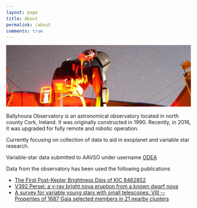 ```yaml
---
layout: page
title: About
permalink: /about
comments: true
---
```


![night](/images/observatory-at-night.jpeg)

Ballyhoura Observatory is an astronomical observatory located in north county Cork, Ireland. It was originally constructed in 1990. Recently, in 2016, it was upgraded for fully remote and robotic operation. 

Currently focusing on collection of data to aid in exoplanet and variable star research.

Variable-star data submitted to AAVSO under username [ODEA](https://aavso.org/apps/webobs/results/?obscode=ODEA&num_results=25&obs_types=all)

Data from the observatory has been used the following publications

* [The First Post-Kepler Brightness Dips of KIC 8462852](https://arxiv.org/abs/1801.00732)
* [V392 Persei: a γ-ray bright nova eruption from a known dwarf nova](https://arxiv.org/abs/2206.03443)
* [A survey for variable young stars with small telescopes: VIII -- Properties of 1687 Gaia selected members in 21 nearby clusters](https://arxiv.org/abs/2401.16883)
  
